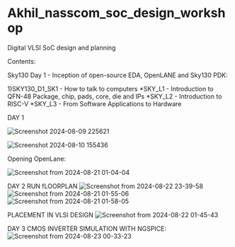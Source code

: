 # Akhil_nasscom_soc_design_workshop

 Digital VLSI SoC design and planning
 
 Contents:

Sky130 Day 1 - Inception of open-source EDA, OpenLANE and Sky130 PDK:

1)SKY130_D1_SK1 - How to talk to computers
*SKY_L1 - Introduction to QFN-48 Package, chip, pads, core, die and IPs
*SKY_L2 - Introduction to RISC-V
*SKY_L3 - From Software Applications to Hardware

DAY 1

![Screenshot 2024-08-09 225621](https://github.com/user-attachments/assets/f7aa98d5-70e6-4b9a-bf19-43696c19ecf7)

![Screenshot 2024-08-10 155436](https://github.com/user-attachments/assets/d07419c7-c779-4c0f-acbd-d1a7eafa56b9)

Opening OpenLane:

![Screenshot from 2024-08-21 01-04-04](https://github.com/user-attachments/assets/86ae852b-00c2-4bf9-8ad3-130180d6ad31)

DAY 2
RUN fLOORPLAN
![Screenshot from 2024-08-22 23-39-58](https://github.com/user-attachments/assets/b121aeaf-c21d-4b48-b623-cc0b515e6ca1)
![Screenshot from 2024-08-21 01-55-06](https://github.com/user-attachments/assets/81d5c06f-dd87-4371-9da8-04ea32b21905)
![Screenshot from 2024-08-21 01-58-05](https://github.com/user-attachments/assets/2f4bc82b-fc44-4ddc-9c38-8343e1fb8030)

PLACEMENT IN VLSI DESIGN
![Screenshot from 2024-08-22 01-45-43](https://github.com/user-attachments/assets/d5b2972e-5996-41f7-8c4f-4ab0cfb564b9)

DAY 3
CMOS INVERTER SIMULATION WITH NGSPICE:
![Screenshot from 2024-08-23 00-33-23](https://github.com/user-attachments/assets/fe6ee788-0d6d-40aa-99be-f81081944f08)
